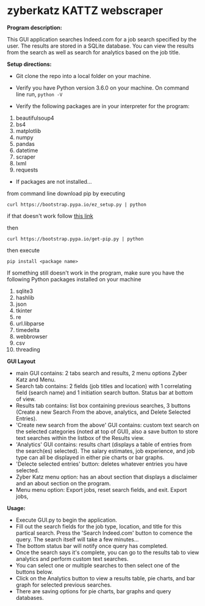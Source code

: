 # zyberkatz KATTZ webscraper
**Program description:**

This GUI application searches Indeed.com for a job search specified by the user. The results are stored in a SQLite database. You can view the results from the search as well as search for analytics based on the job title.

**Setup directions:**

 - Git clone the repo into a local folder on your machine. 
 - Verify you have Python version 3.6.0 on your machine. On command line run, `python -V`
 
 
 - Verify the following packages are in your interpreter for the program: 
 
 1. beautifulsoup4
 2. bs4
 3. matplotlib
 4. numpy
 5. pandas
 6. datetime
 7. scraper
 8. lxml
 9. requests

 
 
 - If packages are not installed...
 
 from command line download pip by executing
 
 
 `curl https://bootstrap.pypa.io/ez_setup.py | python`
 
 if that doesn't work follow [this link](https://packaging.python.org/installing/#use-pip-for-installing)
 
 then
 
 
 `curl https://bootstrap.pypa.io/get-pip.py | python`
 
 then execute
 
 `pip install <package name>`
 
 If something still doesn't work in the program, make sure you have the following Python packages installed on your machine
 
 1. sqlite3
 2. hashlib  
 3. json 
 4. tkinter
 5. re
 6. url.libparse 
 7. timedelta
 8. webbrowser 
 9. csv
 10. threading
 
**GUI Layout**

 - main GUI contains: 2 tabs search and results, 2 menu options Zyber Katz and Menu.
 - Search tab contains: 2 fields (job titles and location) with 1 correlating field (search name) and 1 initiation search button. Status bar at bottom of view.
 - Results tab contains: list box containing previous searches, 3 buttons (Create a new Search From the above, analytics, and Delete Selected Entries).
 - 'Create new search from the above' GUI contains: custom text search on the selected categories (noted at top of GUI), also a save button to store text searches within the listbox of the Results view.
 - 'Analytics' GUI contains: results chart (displays a table of entries from the search(es) selected). The salary estimates, job experience, and job type can all be displayed in either pie charts or bar graphs.
 - 'Delecte selected entries' button: deletes whatever entries you have selected.
 - Zyber Katz menu option: has an about section that displays a disclaimer and an about section on the program. 
 - Menu menu option: Export jobs, reset search fields, and exit. Export jobs, 

**Usage:**

- Execute GUI.py to begin the application. 
- Fill out the search fields for the job type, location, and title for this partical search. Press the 'Search Indeed.com' button to comence the query. The search itself will take a few minutes...
- The bottom status bar will notify once query has completed.
- Once the search says it's complete, you can go to the results tab to view analytics and perform custom text searches.
- You can select one or multiple searches to then select one of the buttons below.
- Click on the Analytics button to view a results table, pie charts, and bar graph for selected previous searches.
- There are saving options for pie charts, bar graphs and query databases.
